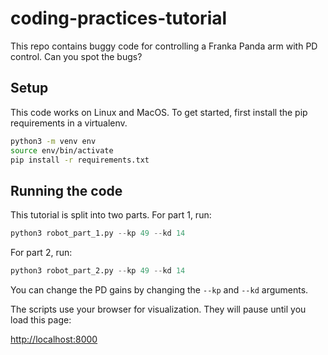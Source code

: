 # coding-practices-tutorial

This repo contains buggy code for controlling a Franka Panda arm with PD
control. Can you spot the bugs?

## Setup

This code works on Linux and MacOS. To get started, first install the pip
requirements in a virtualenv.
```sh
python3 -m venv env
source env/bin/activate
pip install -r requirements.txt
```

## Running the code

This tutorial is split into two parts. For part 1, run:
```python
python3 robot_part_1.py --kp 49 --kd 14
```

For part 2, run:
```python
python3 robot_part_2.py --kp 49 --kd 14
```

You can change the PD gains by changing the `--kp` and `--kd` arguments.

The scripts use your browser for visualization. They will pause until you load
this page:

[http://localhost:8000](http://localhost:8000)
